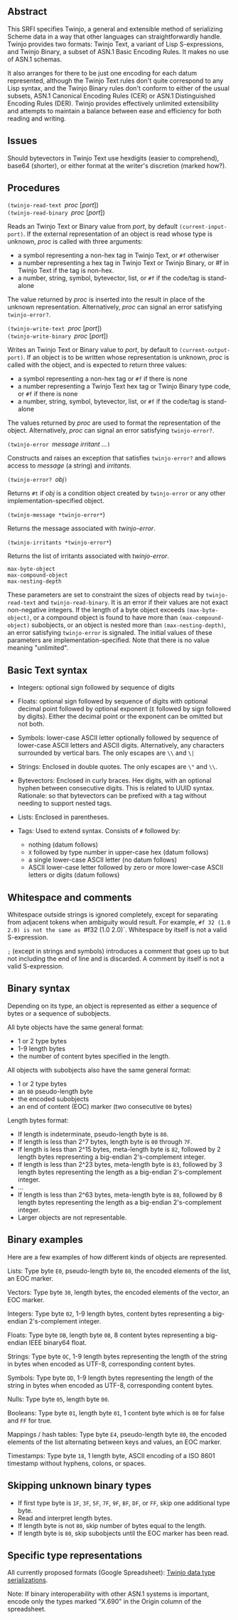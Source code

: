 ## Abstract

This SRFI specifies Twinjo, a general and extensible method of
serializing Scheme data in a way that other languages
can straightforwardly handle.  Twinjo provides two formats:
Twinjo Text, a variant of Lisp S-expressions, and
Twinjo Binary, a subset of ASN.1 Basic Encoding Rules.
It makes no use of ASN.1 schemas.

It also arranges for there to be just one encoding
for each datum represented, although
the Twinjo Text rules don't quite correspond to any Lisp syntax,
and the Twinjo Binary rules don't conform to either of the usual subsets,
ASN.1 Canonical Encoding Rules (CER)
or ASN.1 Distinguished Encoding Rules (DER).
Twinjo provides effectively unlimited extensibility
and attempts to maintain a balance between ease and efficiency
for both reading and writing.

## Issues

Should bytevectors in Twinjo Text use hexdigits (easier to comprehend), base64 (shorter),
or either format at the writer's discretion (marked how?).

## Procedures

`(twinjo-read-text `*proc* [*port*])  
`(twinjo-read-binary `*proc* [*port*])

Reads an Twinjo Text or Binary value from *port*, by default `(current-input-port)`.
If the external representation of an object is read whose type is unknown,
*proc* is called with three arguments:

 * a symbol representing a non-hex tag in Twinjo Text,
   or `#f` otherwiser
 * a number representing a hex tag in Twinjo Text
   or Twinjo Binary,
   or #f in Twinjo Text if the tag is non-hex.
 * a number, string, symbol, bytevector, list,
   or `#f` if the code/tag is stand-alone
   
The value returned by *proc* is inserted
into the result in place of the unknown representation.
Alternatively, *proc* can signal an error satisfying `twinjo-error?`.

`(twinjo-write-text `*proc* [*port*])  
`(twinjo-write-binary `*proc* [*port*])

Writes an Twinjo Text or Binary value to *port*,
by default to `(current-output-port)`.
If an object is to be written whose representation is unknown,
*proc* is called with the object, and is expected to return three values:

 * a symbol representing a non-hex tag
   or `#f` if there is none
 * a number representing a Twinjo Text hex tag
   or Twinjo Binary type code,
   or `#f` if there is none
 * a number, string, symbol, bytevector, list,
   or `#f` if the code/tag is stand-alone
   
The values returned by *proc* are used to format
the representation of the object.
Alternatively, *proc* can signal an error satisfying `twinjo-error?`.

`(twinjo-error `*message irritant ...*`)`

Constructs and raises an exception that satisfies `twinjo-error?`
and allows access to *message* (a string) and *irritants*.

`(twinjo-error? `*obj*`)`

Returns `#t` if *obj* is a condition object created by
`twinjo-error` or any other implementation-specified object.

`(twinjo-message *twinjo-error*`)

Returns the message associated with *twinjo-error*.

`(twinjo-irritants *twinjo-error*`)

Returns the list of irritants associated with *twinjo-error*.

`max-byte-object`  
`max-compound-object`  
`max-nesting-depth`

These parameters are set to constraint the sizes of
objects read by `twinjo-read-text` and `twinjo-read-binary`.
It is an error if their values are not exact non-negative integers.
If the length of a byte object exceeds `(max-byte-object)`,
or a compound object is found to have more than
`(max-compound-object)` subobjects,
or an object is nested more than `(max-nesting-depth)`,
an error satisfying `twinjo-error` is signaled.
The initial values of these parameters are implementation-specified.
Note that there is no value meaning "unlimited".

## Basic Text syntax

  * Integers: optional sign followed by sequence of digits
  
  * Floats: optional sign followed by sequence of digits with optional decimal point
    followed by optional exponent (`E` followed by sign followed by digits).
    Either the decimal point or the exponent can be omitted but not both.
    
  * Symbols: lower-case ASCII letter
    optionally followed by sequence of lower-case ASCII letters and ASCII digits.
    Alternatively, any characters surrounded by vertical bars.  The only escapes are `\\` and `\|`

  * Strings:  Enclosed in double quotes.  The only escapes are `\"` and `\\`.

  * Bytevectors:  Enclosed in curly braces.  Hex digits, with an optional hyphen
    between consecutive digits.  This is related to UUID syntax.
    Rationale: so that bytevectors can be prefixed with a tag without needing
    to support nested tags.

  * Lists: Enclosed in parentheses.

  * Tags: Used to extend syntax.
    Consists of `#` followed by:
      * nothing (datum follows)
      * `X` followed by type number in upper-case hex (datum follows)
      * a single lower-case ASCII letter (no datum follows)
      * ASCII lower-case letter followed by
        zero or more lower-case ASCII letters or digits (datum follows)

## Whitespace and comments

Whitespace outside strings is ignored completely,
except for separating
from adjacent tokens when ambiguity would result.
For example, `#f 32 (1.0 2.0) is not the same as
`#f32 (1.0 2.0)`.
Whitespace by itself is not a valid S-expression.
  
`;` (except in strings and symbols) introduces a comment
that goes up to but not including the end of line and is discarded.
A comment by itself is not a valid S-expression.

## Binary syntax

Depending on its type, an object is represented as either a sequence
of bytes or a sequence of subobjects.

All byte objects have the same general format:

  * 1 or 2 type bytes
  * 1-9 length bytes
  * the number of content bytes specified in the length.

All objects with subobjects also have the same general format:

  * 1 or 2 type bytes
  * an `80` pseudo-length byte
  * the encoded subobjects
  * an end of content (EOC) marker (two consecutive <code>00</code> bytes)

Length bytes format:

  * If length is indeterminate, pseudo-length byte is `80`.
  * If length is less than 2^7 bytes, length byte is `00` through `7F`.
  * If length is less than 2^15 bytes, meta-length byte is `82`, followed by 2 length bytes
    representing a big-endian 2's-complement integer.
   * If length is less than 2^23 bytes, meta-length byte is `83`, followed by 3 length bytes
    representing the length as a big-endian 2's-complement integer.
  * ...
  * If length is less than 2^63 bytes, meta-length byte is `88`, followed by 8 length bytes
    representing the length as a big-endian 2's-complement integer.
  * Larger objects are not representable.
  
## Binary examples

Here are a few examples of how different kinds of objects are represented.

Lists:  Type byte `E0`,
pseudo-length byte `80`,
the encoded elements of the list,
an EOC marker.

Vectors:  Type byte `30`,
length bytes,
the encoded elements of the vector,
an EOC marker.

Integers:  Type byte `02`,
1-9 length bytes,
content bytes representing a big-endian 2's-complement integer.

Floats:  Type byte `DB`,
length byte `08`,
8 content bytes representing a big-endian IEEE binary64 float.

Strings:  Type byte `OC`,
1-9 length bytes representing the length of the string in bytes
when encoded as UTF-8,
corresponding content bytes.

Symbols:  Type byte `DD`,
1-9 length bytes representing the length of the string in bytes
when encoded as UTF-8,
corresponding content bytes.

Nulls:  Type byte `05`,
length byte `00`.

Booleans:  Type byte `01`,
length byte `01`,
1 content byte which is `00` for false and `FF` for true.

Mappings / hash tables:  Type byte `E4`,
pseudo-length byte `80`,
the encoded elements of the list
alternating between keys and values,
an EOC marker.

Timestamps: Type byte `18`,
1 length byte,
ASCII encoding of a ISO 8601 timestamp
without hyphens, colons, or spaces.

## Skipping unknown binary types

  * If first type byte is `1F`, `3F`, `5F`, `7F`, `9F`, `BF`, `DF`, or `FF`,
    skip one additional type byte.
  * Read and interpret length bytes.
  * If length byte is not `80`, skip number of bytes equal to the length.
  * If length byte is `80`, skip subobjects until the EOC marker has been read.
  
## Specific type representations

All currently proposed formats (Google Spreadsheet):
[Twinjo data type serializations](https://tinyurl.com/asn1-ler).

Note:  If binary interoperability with other ASN.1 systems is important, encode only
the types marked "X.690" in the Origin column of the spreadsheet.
